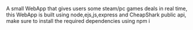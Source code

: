 A small WebApp that gives users some steam/pc games deals in real time, this WebApp is built using node,ejs,js,express and CheapShark public api, make sure to install the required dependencies using npm i
